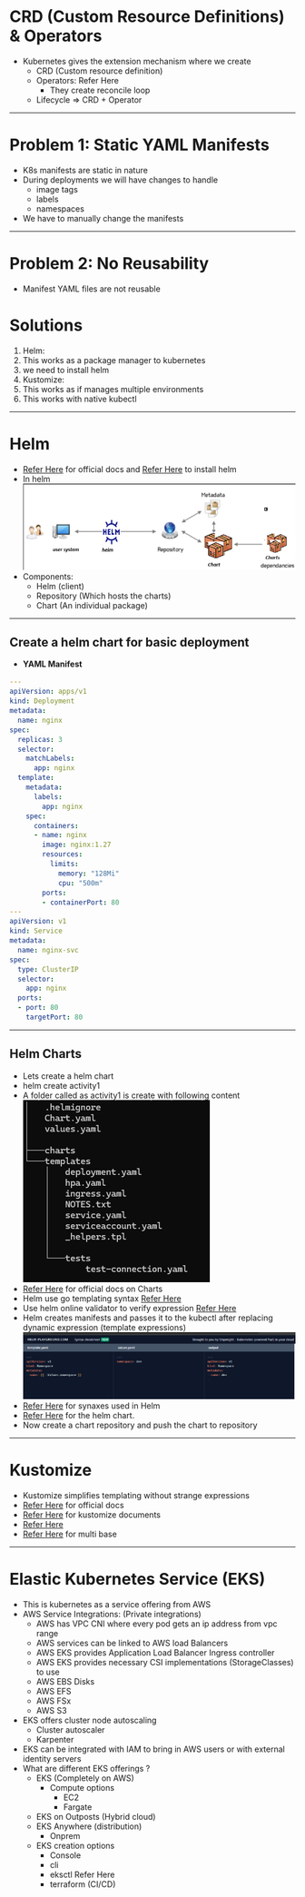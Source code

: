 # CRD (Custom Resource Definitions) & Operators

* Kubernetes gives the extension mechanism where we create
  * CRD (Custom resource definition)
  * Operators: Refer Here
    * They create reconcile loop
  * Lifecycle => CRD + Operator

----

# Problem 1: Static YAML Manifests

* K8s manifests are static in nature
* During deployments we will have changes to handle
  * image tags
  * labels
  * namespaces
* We have to manually change the manifests

----

# Problem 2: No Reusability

* Manifest YAML files are not reusable

# Solutions

1. Helm:
2. This works as a package manager to kubernetes
3. we need to install helm
4. Kustomize:
5. This works as if manages multiple environments
6. This works with native kubectl

----

# Helm

* [Refer Here](https://helm.sh/) for official docs and [Refer Here](https://helm.sh/docs/intro/install/) to install helm
* In helm
![Preview](images/k8s61.png)
* Components:
  * Helm (client)
  * Repository (Which hosts the charts)
  * Chart (An individual package)

----

## Create a helm chart for basic deployment

* **YAML Manifest**

```yaml
---
apiVersion: apps/v1
kind: Deployment
metadata:
  name: nginx
spec:
  replicas: 3
  selector:
    matchLabels:
      app: nginx
  template:
    metadata:
      labels:
        app: nginx
    spec:
      containers:
      - name: nginx
        image: nginx:1.27
        resources:
          limits:
            memory: "128Mi"
            cpu: "500m"
        ports:
        - containerPort: 80
---
apiVersion: v1
kind: Service
metadata:
  name: nginx-svc
spec:
  type: ClusterIP
  selector:
    app: nginx
  ports:
  - port: 80
    targetPort: 80
```

----

## Helm Charts

* Lets create a helm chart
* helm create activity1
* A folder called as activity1 is create with following content
![Preview](images/k8s62.png)
* [Refer Here](https://helm.sh/docs/topics/charts/) for official docs on Charts
* Helm use go templating syntax [Refer Here](https://helm.sh/docs/chart_template_guide/)
* Use helm online validator to verify expression [Refer Here](https://helm-playground.com/#t=LQhQFMA8EMFsAcA24BcACA3h4aB0A1aRAV3AGdcBLAF3FjLQB81qB7ATTkSbQDtLeAE3C9qaAExoAvlNBA&v=LQhQEsBcFMFsGcBcACA2gIgGbgE70ugDTLrzQDGA9gHYAm6AuqEA)
* Helm creates manifests and passes it to the kubectl after replacing dynamic expression (template expressions)
![Preview](images/k8s63.png)
* [Refer Here](https://helm-playground.com/cheatsheet.html) for synaxes used in Helm
* [Refer Here](https://github.com/rithwiksrivastav4/kubernetes/tree/main/helm) for the helm chart.
* Now create a chart repository and push the chart to repository

----

# Kustomize

* Kustomize simplifies templating without strange expressions
* [Refer Here](https://kustomize.io/) for official docs
* [Refer Here](https://kubernetes.io/docs/tasks/manage-kubernetes-objects/kustomization/) for kustomize documents
* [Refer Here](https://kubernetes.io/docs/tasks/manage-kubernetes-objects/kustomization/)
* [Refer Here](https://github.com/kubernetes-sigs/kustomize/tree/master/examples/multibases) for multi base

----

# Elastic Kubernetes Service (EKS)

* This is kubernetes as a service offering from AWS
* AWS Service Integrations: (Private integrations)
  * AWS has VPC CNI where every pod gets an ip address from vpc range
  * AWS services can be linked to AWS load Balancers
  * AWS EKS provides Application Load Balancer Ingress controller
  * AWS EKS provides necessary CSI implementations (StorageClasses) to use
  * AWS EBS Disks
  * AWS EFS
  * AWS FSx
  * AWS S3
* EKS offers cluster node autoscaling
  * Cluster autoscaler
  * Karpenter
* EKS can be integrated with IAM to bring in AWS users or with external identity servers
* What are different EKS offerings ?
  * EKS (Completely on AWS)
    * Compute options
      * EC2
      * Fargate
  * EKS on Outposts (Hybrid cloud)
  * EKS Anywhere (distribution)
    * Onprem
  * EKS creation options
    * Console
    * cli
    * eksctl Refer Here
    * terraform (CI/CD)
